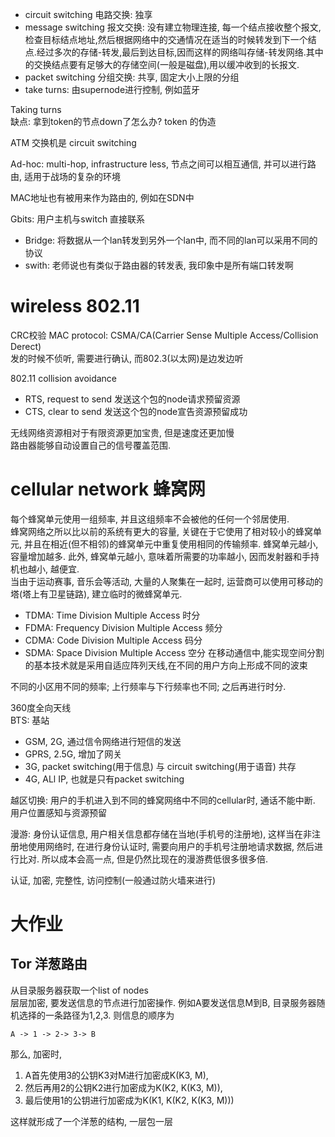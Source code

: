 - circuit switching 电路交换: 独享
- message switching 报文交换: 没有建立物理连接, 每一个结点接收整个报文,检查目标结点地址,然后根据网络中的交通情况在适当的时候转发到下一个结点.经过多次的存储-转发,最后到达目标,因而这样的网络叫存储-转发网络.其中的交换结点要有足够大的存储空间(一般是磁盘),用以缓冲收到的长报文.
- packet switching 分组交换: 共享, 固定大小上限的分组
- take turns: 由supernode进行控制, 例如蓝牙

Taking turns  
缺点: 拿到token的节点down了怎么办? token 的伪造

ATM 交换机是 circuit switching

Ad-hoc: multi-hop, infrastructure less, 节点之间可以相互通信, 并可以进行路由, 适用于战场的复杂的环境

MAC地址也有被用来作为路由的, 例如在SDN中

Gbits: 用户主机与switch 直接联系

- Bridge: 将数据从一个lan转发到另外一个lan中, 而不同的lan可以采用不同的协议
- swith: 老师说也有类似于路由器的转发表, 我印象中是所有端口转发啊

# wireless 802.11
CRC校验
MAC protocol: CSMA/CA(Carrier Sense Multiple Access/Collision Derect)  
发的时候不侦听, 需要进行确认, 而802.3(以太网)是边发边听

802.11 collision avoidance

- RTS, request to send 发送这个包的node请求预留资源
- CTS, clear to send 发送这个包的node宣告资源预留成功

无线网络资源相对于有限资源更加宝贵, 但是速度还更加慢  
路由器能够自动设置自己的信号覆盖范围.

# cellular network 蜂窝网
每个蜂窝单元使用一组频率, 并且这组频率不会被他的任何一个邻居使用.  
蜂窝网络之所以比以前的系统有更大的容量, 关键在于它使用了相对较小的蜂窝单元, 并且在相近(但不相邻)的蜂窝单元中重复使用相同的传输频率. 蜂窝单元越小, 容量增加越多. 此外, 蜂窝单元越小, 意味着所需要的功率越小, 因而发射器和手持机也越小, 越便宜.  
当由于运动赛事, 音乐会等活动, 大量的人聚集在一起时, 运营商可以使用可移动的塔(塔上有卫星链路), 建立临时的微蜂窝单元.

- TDMA: Time Division Multiple Access 时分
- FDMA: Frequency Division Multiple Access 频分
- CDMA: Code Division Multiple Access 码分
- SDMA: Space Division Multiple Access 空分
在移动通信中,能实现空间分割的基本技术就是采用自适应阵列天线,在不同的用户方向上形成不同的波束

不同的小区用不同的频率; 上行频率与下行频率也不同; 之后再进行时分.

360度全向天线  
BTS: 基站

- GSM, 2G, 通过信令网络进行短信的发送
- GPRS, 2.5G, 增加了网关
- 3G, packet switching(用于信息) 与 circuit switching(用于语音) 共存
- 4G, ALl IP, 也就是只有packet switching

越区切换: 用户的手机进入到不同的蜂窝网络中不同的cellular时, 通话不能中断.  
用户位置感知与资源预留

漫游: 身份认证信息, 用户相关信息都存储在当地(手机号的注册地), 这样当在非注册地使用网络时, 在进行身份认证时, 需要向用户的手机号注册地请求数据, 然后进行比对. 所以成本会高一点, 但是仍然比现在的漫游费低很多很多倍.

认证, 加密, 完整性, 访问控制(一般通过防火墙来进行)

# 大作业
## Tor 洋葱路由
从目录服务器获取一个list of nodes  
层层加密, 要发送信息的节点进行加密操作. 例如A要发送信息M到B, 目录服务器随机选择的一条路径为1,2,3. 则信息的顺序为
```
A -> 1 -> 2-> 3-> B
```
那么, 加密时, 

1. A首先使用3的公钥K3对M进行加密成K(K3, M), 
1. 然后再用2的公钥K2进行加密成为K(K2, K(K3, M)), 
1. 最后使用1的公钥进行加密成为K(K1, K(K2, K(K3, M)))

这样就形成了一个洋葱的结构, 一层包一层
